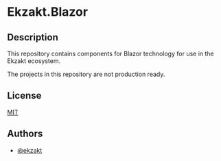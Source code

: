 # Ekzakt.Blazor


## Description
This repository contains components for Blazor technology for use in the Ekzakt ecosystem.

The projects in this repository are not production ready.


## License
[MIT](https://choosealicense.com/licenses/mit/)


## Authors
- [@ekzakt](https://www.github.com/ekzakt)
